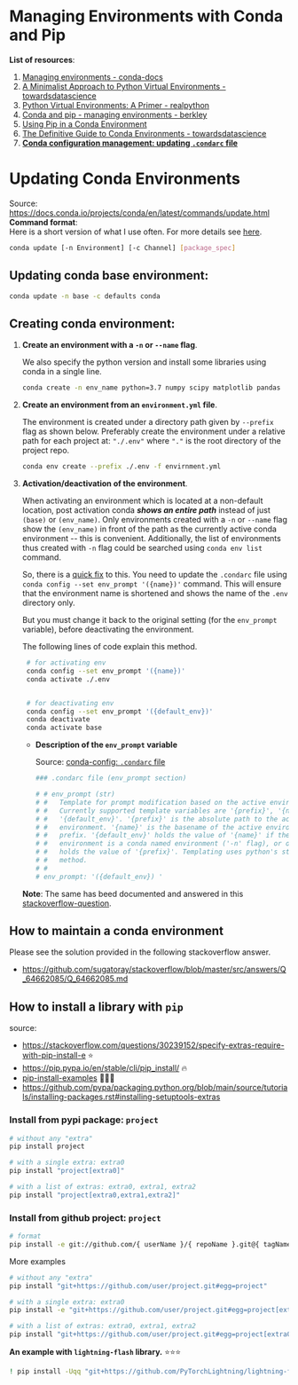 # Managing Environments with Conda and Pip

**List of resources**:  
1. [Managing environments - conda-docs](https://docs.conda.io/projects/conda/en/latest/user-guide/tasks/manage-environments.html)
1. [A Minimalist Approach to Python Virtual Environments - towardsdatascience](https://towardsdatascience.com/a-minimalist-approach-to-python-virtual-environments-f5dacf76bfad)
1. [Python Virtual Environments: A Primer - realpython](https://realpython.com/python-virtual-environments-a-primer/)
1. [Conda and pip - managing environments - berkley](https://berkeley-stat159-f17.github.io/stat159-f17/lectures/06-conda-pip-environments..html)
1. [Using Pip in a Conda Environment](https://www.anaconda.com/using-pip-in-a-conda-environment/)
1. [The Definitive Guide to Conda Environments - towardsdatascience](https://towardsdatascience.com/a-guide-to-conda-environments-bc6180fc533)
1. [**Conda configuration management: updating `.condarc` file**][#conda-config-condarc]


[#conda-config-condarc]: https://docs.conda.io/projects/conda/en/latest/configuration.html


# Updating Conda Environments
Source: https://docs.conda.io/projects/conda/en/latest/commands/update.html  
**Command format**:  
Here is a short version of what I use often. For more details see 
[here](https://docs.conda.io/projects/conda/en/latest/commands/update.html).  
```bash
conda update [-n Environment] [-c Channel] [package_spec]
```

## Updating conda base environment: 
```bash
conda update -n base -c defaults conda
```

## Creating conda environment:

1. **Create an environment with a `-n` or `--name` flag**. 

   We also specify the python version and install some libraries using conda in a single line.  
    ```bash
    conda create -n env_name python=3.7 numpy scipy matplotlib pandas
    ```
1. **Create an environment from an `environment.yml` file**.  

   The environment is created under a directory path given by `--prefix` flag as shown 
   below. Preferably create the environment under a relative path for each project at: 
   `"./.env"` where `"."` is the root directory of the project repo. 

    ```bash
    conda env create --prefix ./.env -f envirnment.yml
    ```
1. **Activation/deactivation of the environment**.

   When activating an environment which is located at a non-default location, post 
   activation conda **_shows an entire path_** instead of just `(base)` or `(env_name)`. 
   Only environments created with a `-n` or `--name` flag show the `(env_name)` in 
   front of the path as the currently active conda environment -- this is convenient. 
   Additionally, the list of environments thus created with `-n` flag could be searched 
   using `conda env list` command.  

   So, there is a [quick fix](https://docs.conda.io/projects/conda/en/latest/user-guide/tasks/manage-environments.html#specifying-a-location-for-an-environment) to this. 
   You need to update the `.condarc` file using 
   `conda config --set env_prompt '({name})'` command. This will ensure that the 
   environment name is shortened and shows the name of the `.env` directory only. 

   But you must change it back to the original setting (for the `env_prompt` variable), 
   before deactivating the environment.

   The following lines of code explain this method.
   
   ```bash
    # for activating env
    conda config --set env_prompt '({name})'
    conda activate ./.env


    # for deactivating env
    conda config --set env_prompt '({default_env})'
    conda deactivate
    conda activate base
   ```
   
    + **Description of the `env_prompt` variable**  
    
        Source: [conda-config: `.condarc` file][#conda-config-condarc]
    
        ```bash
        ### .condarc file (env_prompt section)

        # # env_prompt (str)
        # #   Template for prompt modification based on the active environment.
        # #   Currently supported template variables are '{prefix}', '{name}', and
        # #   '{default_env}'. '{prefix}' is the absolute path to the active
        # #   environment. '{name}' is the basename of the active environment
        # #   prefix. '{default_env}' holds the value of '{name}' if the active
        # #   environment is a conda named environment ('-n' flag), or otherwise
        # #   holds the value of '{prefix}'. Templating uses python's str.format()
        # #   method.
        # # 
        # env_prompt: '({default_env}) '
        ```
   
   **Note**: The same has beed documented and answered in this [stackoverflow-question](https://stackoverflow.com/questions/60122569/how-to-revert-back-to-default-behavior-of-env-prompt-parameter-in-condarc/60122570#60122570).
    
## How to maintain a conda environment

Please see the solution provided in the following stackoverflow answer.

- https://github.com/sugatoray/stackoverflow/blob/master/src/answers/Q_64662085/Q_64662085.md
    
    
## How to install a library with `pip`

source: 
- https://stackoverflow.com/questions/30239152/specify-extras-require-with-pip-install-e ⭐
- https://pip.pypa.io/en/stable/cli/pip_install/ 🔥
- [pip-install-examples](https://pip.pypa.io/en/stable/cli/pip_install/#pip-install-examples) 🚀🚀🚀
- https://github.com/pypa/packaging.python.org/blob/main/source/tutorials/installing-packages.rst#installing-setuptools-extras

### Install from pypi package: `project`

```sh
# without any "extra"
pip install project

# with a single extra: extra0
pip install "project[extra0]"

# with a list of extras: extra0, extra1, extra2
pip install "project[extra0,extra1,extra2]"
```

### Install from github project: `project`

```sh
# format
pip install -e git://github.com/{ userName }/{ repoName }.git@{ tagName }#egg={ desiredEggName }
```

More examples

```sh
# without any "extra"
pip install "git+https://github.com/user/project.git#egg=project"

# with a single extra: extra0
pip install -e "git+https://github.com/user/project.git#egg=project[extra0]"

# with a list of extras: extra0, extra1, extra2
pip install "git+https://github.com/user/project.git#egg=project[extra0,extra1,extra2]"
```

**An example with `lightning-flash` library.** ⭐⭐⭐

```sh
! pip install -Uqq "git+https://github.com/PyTorchLightning/lightning-flash.git#egg=lightning-flash[image]"
```
